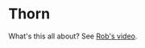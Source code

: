 # Thorn

What's this all about? See [Rob's video](https://www.youtube.com/watch?v=wJxKyh9e5_A&ab_channel=RobWords).
